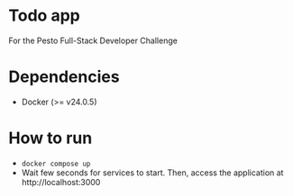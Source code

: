 # Todo app

For the Pesto Full-Stack Developer Challenge

# Dependencies

- Docker (>= v24.0.5)

# How to run

- `docker compose up`
- Wait few seconds for services to start. Then, access the application at http://localhost:3000
